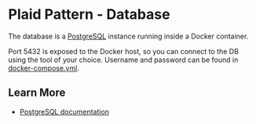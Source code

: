# Plaid Pattern - Database

The database is a [PostgreSQL](https://www.postgresql.org/) instance running inside a Docker container.

Port 5432 is exposed to the Docker host, so you can connect to the DB using the tool of your choice.
Username and password can be found in [docker-compose.yml](../docker-compose.yml).

## Learn More
- [PostgreSQL documentation](https://www.postgresql.org/docs/)
